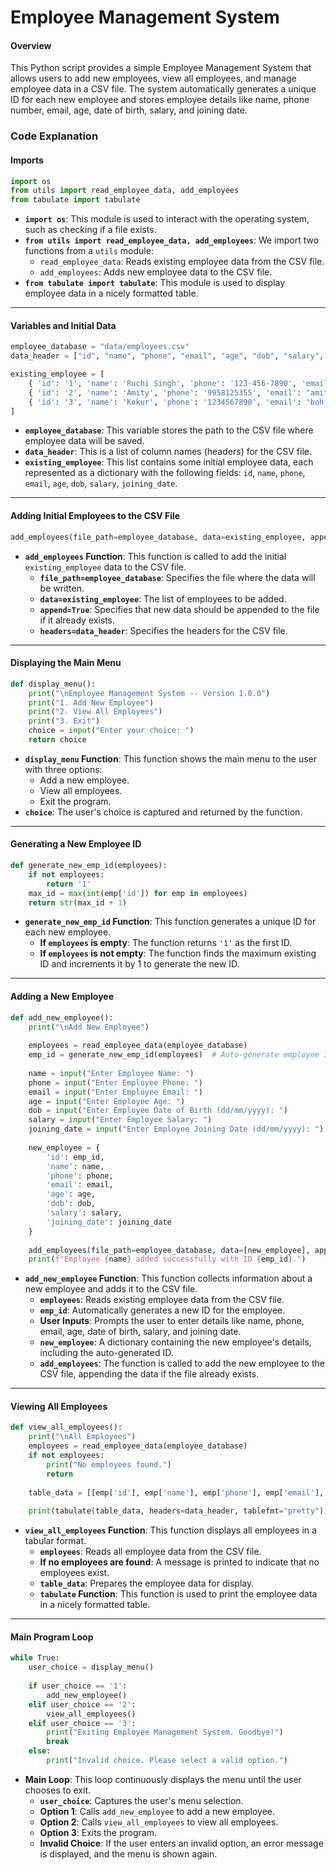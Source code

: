 # Employee Management System

#### Overview
This Python script provides a simple Employee Management System that allows users to add new employees, view all employees, and manage employee data in a CSV file. The system automatically generates a unique ID for each new employee and stores employee details like name, phone number, email, age, date of birth, salary, and joining date.

### Code Explanation

#### Imports
```python
import os
from utils import read_employee_data, add_employees
from tabulate import tabulate
```
- **`import os`**: This module is used to interact with the operating system, such as checking if a file exists.
- **`from utils import read_employee_data, add_employees`**: We import two functions from a `utils` module:
  - `read_employee_data`: Reads existing employee data from the CSV file.
  - `add_employees`: Adds new employee data to the CSV file.
- **`from tabulate import tabulate`**: This module is used to display employee data in a nicely formatted table.

---

#### Variables and Initial Data
```python
employee_database = "data/employees.csv"
data_header = ["id", "name", "phone", "email", "age", "dob", "salary", "joining_date"]

existing_employee = [
    { 'id': '1', 'name': 'Ruchi Singh', 'phone': '123-456-7890', 'email': "ruchisingh.devops@gmail.com", 'age': 18, 'dob': "02/10/2004", 'salary': 10, 'joining_date': "10/10/2010"},
    { 'id': '2', 'name': 'Amity', 'phone': '9958125355', 'email': "amity_hoon@gmail.com", 'age': 20, 'dob': "10/12/2004", 'salary': 100, 'joining_date': "10/10/2004"},
    { 'id': '3', 'name': 'Kokur', 'phone': '1234567890', 'email': "boh_boh@gmail.com", 'age': 12, 'dob': "3/03/2008", 'salary': 100, 'joining_date': "10/10/2010"}
]
```
- **`employee_database`**: This variable stores the path to the CSV file where employee data will be saved.
- **`data_header`**: This is a list of column names (headers) for the CSV file.
- **`existing_employee`**: This list contains some initial employee data, each represented as a dictionary with the following fields: `id`, `name`, `phone`, `email`, `age`, `dob`, `salary`, `joining_date`.

---

#### Adding Initial Employees to the CSV File
```python
add_employees(file_path=employee_database, data=existing_employee, append=True, headers=data_header)
```
- **`add_employees` Function**: This function is called to add the initial `existing_employee` data to the CSV file.
  - **`file_path=employee_database`**: Specifies the file where the data will be written.
  - **`data=existing_employee`**: The list of employees to be added.
  - **`append=True`**: Specifies that new data should be appended to the file if it already exists.
  - **`headers=data_header`**: Specifies the headers for the CSV file.

---

#### Displaying the Main Menu
```python
def display_menu():
    print("\nEmployee Management System -- Version 1.0.0")
    print("1. Add New Employee")
    print("2. View All Employees")
    print("3. Exit")
    choice = input("Enter your choice: ")
    return choice
```
- **`display_menu` Function**: This function shows the main menu to the user with three options:
  - Add a new employee.
  - View all employees.
  - Exit the program.
- **`choice`**: The user's choice is captured and returned by the function.

---

#### Generating a New Employee ID
```python
def generate_new_emp_id(employees):
    if not employees:
        return '1'
    max_id = max(int(emp['id']) for emp in employees)
    return str(max_id + 1)
```
- **`generate_new_emp_id` Function**: This function generates a unique ID for each new employee.
  - **If `employees` is empty**: The function returns `'1'` as the first ID.
  - **If `employees` is not empty**: The function finds the maximum existing ID and increments it by 1 to generate the new ID.

---

#### Adding a New Employee
```python
def add_new_employee():
    print("\nAdd New Employee")
    
    employees = read_employee_data(employee_database)
    emp_id = generate_new_emp_id(employees)  # Auto-generate employee ID
    
    name = input("Enter Employee Name: ")
    phone = input("Enter Employee Phone: ")
    email = input("Enter Employee Email: ")
    age = input("Enter Employee Age: ")
    dob = input("Enter Employee Date of Birth (dd/mm/yyyy): ")
    salary = input("Enter Employee Salary: ")
    joining_date = input("Enter Employee Joining Date (dd/mm/yyyy): ")
    
    new_employee = {
        'id': emp_id,
        'name': name,
        'phone': phone,
        'email': email,
        'age': age,
        'dob': dob,
        'salary': salary,
        'joining_date': joining_date
    }
    
    add_employees(file_path=employee_database, data=[new_employee], append=True, headers=data_header)
    print(f"Employee {name} added successfully with ID {emp_id}.")
```
- **`add_new_employee` Function**: This function collects information about a new employee and adds it to the CSV file.
  - **`employees`**: Reads existing employee data from the CSV file.
  - **`emp_id`**: Automatically generates a new ID for the employee.
  - **User Inputs**: Prompts the user to enter details like name, phone, email, age, date of birth, salary, and joining date.
  - **`new_employee`**: A dictionary containing the new employee's details, including the auto-generated ID.
  - **`add_employees`**: The function is called to add the new employee to the CSV file, appending the data if the file already exists.

---

#### Viewing All Employees
```python
def view_all_employees():
    print("\nAll Employees")
    employees = read_employee_data(employee_database)
    if not employees:
        print("No employees found.")
        return
    
    table_data = [[emp['id'], emp['name'], emp['phone'], emp['email'], emp['age'], emp['dob'], emp['salary'], emp['joining_date']] for emp in employees]
    
    print(tabulate(table_data, headers=data_header, tablefmt="pretty"))
```
- **`view_all_employees` Function**: This function displays all employees in a tabular format.
  - **`employees`**: Reads all employee data from the CSV file.
  - **If no employees are found**: A message is printed to indicate that no employees exist.
  - **`table_data`**: Prepares the employee data for display.
  - **`tabulate` Function**: This function is used to print the employee data in a nicely formatted table.

---

#### Main Program Loop
```python
while True:
    user_choice = display_menu()
    
    if user_choice == '1':
        add_new_employee()
    elif user_choice == '2':
        view_all_employees()
    elif user_choice == '3':
        print("Exiting Employee Management System. Goodbye!")
        break
    else:
        print("Invalid choice. Please select a valid option.")
```
- **Main Loop**: This loop continuously displays the menu until the user chooses to exit.
  - **`user_choice`**: Captures the user's menu selection.
  - **Option 1**: Calls `add_new_employee` to add a new employee.
  - **Option 2**: Calls `view_all_employees` to view all employees.
  - **Option 3**: Exits the program.
  - **Invalid Choice**: If the user enters an invalid option, an error message is displayed, and the menu is shown again.
